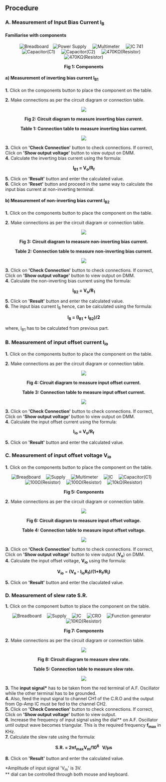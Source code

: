 ## Procedure<br>
### **A. Measurement of Input Bias Current I<sub>B</sub>**

#### Familiarise with components

<div style="text-align:center">  

![](images/board.png "Breadboard")&emsp;![](images/supply.png "Power Supply")&nbsp;&nbsp;&nbsp;&nbsp; ![](images/multimeter.png "Multimeter")&nbsp;&nbsp;&nbsp;&nbsp; ![](images/IC.png "IC 741")&nbsp;&nbsp;&nbsp;&nbsp; ![](images/capacitor1.png "Capacitor(C1)")&nbsp;&nbsp;&nbsp;&nbsp; ![](images/capacitor2.png "Capacitor(C2)")&nbsp;&nbsp;&nbsp;&nbsp; ![](images/resistance.png "470KΩ(Resistor)")&nbsp;&nbsp;&nbsp;&nbsp; ![](images/resistance1.png "470KΩ(Resistor)")  

**Fig 1: Components**  </div>

#### **a) Measurement of inverting bias current I<sub>B1</sub>**

**1.** Click on the components button to place the component on the table.  

**2.** Make connections as per the circuit diagram or connection table.  
<center>

![](images/image1ins.png)

**Fig 2: Circuit diagram to measure inverting bias current.** 

**Table 1: Connection table to measure inverting bias current.**

![](images/Table1.1.png)
</center>

**3.** Click on **'Check Connection'** button to check connections. If correct, Click on **'Show output voltage'** button to view output on DMM.  
**4.** Calculate the inverting bias current using the formula:  

<div style="text-align:center"> 

**I<sub>B1</sub> = V<sub>o</sub>/R<sub>f</sub>** </div>
 

**5.** Click on **'Result'** button and enter the calculated value.  
**6.** Click on **'Reset'** button and proceed in the same way to calculate the input bias current at non-inverting terminal.

  
  

#### **b) Measurement of non-inverting bias current I<sub>B2</sub>**

**1.** Click on the components button to place the component on the table.  

**2.** Make connections as per the circuit diagram or connection table.  

<div style="text-align:center">

![](images/image2ins.png) 

**Fig 3: Circuit diagram to measure non-inverting bias current.**

**Table 2: Connection table to measure non-inverting bias current.**

![](images/Table1.2.png)
</div>
  

**3.** Click on **'Check Connection'** button to check connections. If correct, Click on **'Show output voltage'** button to view output on DMM.  
**4.** Calculate the non-inverting bias current using the formula:  
<div style="text-align:center">

**I<sub>B2</sub> = V<sub>o</sub>/R<sub>1</sub>** </div>

**5.** Click on **'Result'** button and enter the calculated value.  
**6.** The input bias current I<sub>B</sub> hence, can be calculated using the formula:  
<div style="text-align:center">  

**I<sub>B</sub> = (I<sub>B1</sub> + I<sub>B2</sub>)/2** </div>

where, I<sub>B1</sub> has to be calculated from previous part.  
  

### **B. Measurement of input offset current I<sub>io</sub>**

**1.** Click on the components button to place the component on the table.  

**2.** Make connections as per the circuit diagram or connection table.  

<div style="text-align:center">

![](images/image3ins.png)

**Fig 4: Circuit diagram to measure input offset current.**

**Table 3: Connection table to measure input offset current.**

![](images/Table2.png)
</div>
  

**3.** Click on **'Check Connection'** button to check connections. If correct, Click on **'Show output voltage'** button to view output on DMM.  
**4.** Calculate the input offset current using the formula:  
<div style="text-align:center">

**I<sub>io</sub> = V<sub>o</sub>/R<sub>f</sub>** </div>

**5.** Click on **'Result'** button and enter the calculated value.  
  

### **C. Measurement of input offset voltage V<sub>io</sub>**

**1.** Click on the components button to place the component on the table.  

 <div style="text-align:center">

![](images/board.png "Breadboard")&emsp; ![](images/supply.png "Supply")&emsp; ![](images/multimeter.png "Multimeter")&emsp; ![](images/IC.png "IC")&emsp; ![](images/capacitor1.png "Capacitor(C1)")&emsp; ![](images/resistance3.1.png "100Ω(Resistor)")&emsp; ![](images/resistance3.2.png "100Ω(Resistor)")&emsp; ![](images/resistance3.png "10kΩ(Resistor)")  

**Fig 5: Components**  </div>

**2.** Make connections as per the circuit diagram or connection table.  
<div style="text-align:center">

![](images/image4ins.png) 

**Fig 6: Circuit diagram to measure input offset voltage.**

**Table 4: Connection table to measure input offset voltage.**

![](images/Table3.png)

</div>
  

**3.** Click on **'Check Connection'** button to check connections. If correct, Click on **'Show output voltage'** button to view output (**V<sub>o</sub>**) on DMM.    
**4.** Calculate the input offset voltage, **V<sub>io</sub>** using the formula:   
<div style="text-align:center">

**V<sub>io</sub>** = **(V<sub>o</sub> - I<sub>io</sub>R<sub>f</sub>)/(1+R<sub>f</sub>/R<sub>i</sub>)** </div>

**5.** Click on **'Result'** button and enter the claculated value.  
  

### **D. Measurement of slew rate S.R.**

**1.** Click on the component button to place the component on the table.  

<div style="text-align:center">  

![](images/board.png "Breadboard")&emsp; ![](images/supply.png "Supply")&emsp; ![](images/IC.png "IC")&emsp; ![](images/CRO.png "CRO")&emsp; ![](images/generator.png "Function generator")&emsp; ![](images/resistance4.png "10KΩ(Resistor)")  

**Fig 7: Components** </div>

**2.** Make connections as per the circuit diagram or connection table.  
<div style="text-align:center">

![](images/image5ins.png)

**Fig 8: Circuit diagram to measure slew rate.**

**Table 5: Connection table to measure slew rate.**

![](images/Table4.png)
</div>
  
  
**3.** The **input signal\*** has to be taken from the red terminal of A.F. Oscillator while the other terminal has to be grounded.  
**4.** Also, feed the input signal to channel CH1 of the C.R.O and the output from Op-Amp IC must be fed to the channel CH2.  
**5.** Click on **'Check Connection'** button to check connections. If correct, Click on **'Show output voltage'** button to view output.  
**6.** Increase the frequency of input signal using the dial\*\* on A.F. Oscillator until output wave becomes triangular. This is the required frequency **f<sub>max</sub>** in KHz.  
**7.** Calculate the slew rate using the formula:  
<div style="text-align:center"> 

**S.R. = 2πf<sub>max</sub>V<sub>m</sub>/10<sup>6</sup>   V/μs**</div>
**8.** Click on **'Result'** button and enter the calculated value.  
  
\*Amplitude of input signal 'V<sub>m</sub>' is 3V.  
\*\* dial can be controlled through both mouse and keyboard.

 
